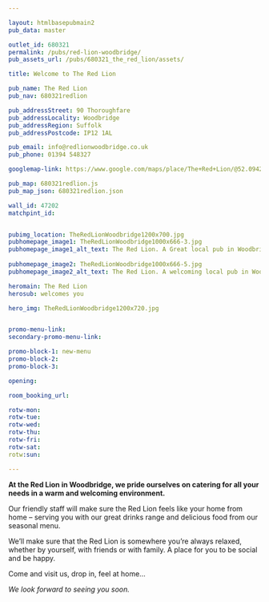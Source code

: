 ```yaml
---

layout: htmlbasepubmain2
pub_data: master

outlet_id: 680321
permalink: /pubs/red-lion-woodbridge/
pub_assets_url: /pubs/680321_the_red_lion/assets/

title: Welcome to The Red Lion

pub_name: The Red Lion
pub_nav: 680321redlion

pub_addressStreet: 90 Thoroughfare
pub_addressLocality: Woodbridge 
pub_addressRegion: Suffolk
pub_addressPostcode: IP12 1AL

pub_email: info@redlionwoodbridge.co.uk
pub_phone: 01394 548327

googlemap-link: https://www.google.com/maps/place/The+Red+Lion/@52.0942239,1.3178877,16z/data=!4m12!1m6!3m5!1s0x0:0xcc1db29e5b8fc6e0!2sThe+Red+Lion!8m2!3d52.094435!4d1.3210849!3m4!1s0x0:0xcc1db29e5b8fc6e0!8m2!3d52.094435!4d1.3210849

pub_map: 680321redlion.js
pub_map_json: 680321redlion.json

wall_id: 47202
matchpint_id:


pubimg_location: TheRedLionWoodbridge1200x700.jpg
pubhomepage_image1: TheRedLionWoodbridge1000x666-3.jpg
pubhomepage_image1_alt_text: The Red Lion. A Great local pub in Woodbridge with a fantastic beer garden.
 
pubhomepage_image2: TheRedLionWoodbridge1000x666-5.jpg
pubhomepage_image2_alt_text: The Red Lion. A welcoming local pub in Woodbridge

heromain: The Red Lion
herosub: welcomes you

hero_img: TheRedLionWoodbridge1200x720.jpg


promo-menu-link:
secondary-promo-menu-link:

promo-block-1: new-menu
promo-block-2: 
promo-block-3: 

opening: 

room_booking_url: 

rotw-mon: 
rotw-tue: 
rotw-wed: 
rotw-thu: 
rotw-fri: 
rotw-sat:
rotw:sun: 

---
```


**At the Red Lion in Woodbridge, we pride ourselves on catering for all your needs in a warm and welcoming environment.**

Our friendly staff will make sure the Red Lion feels like your home from home – serving you with our great drinks range and delicious food from our seasonal menu.

We’ll make sure that the Red Lion is somewhere you’re always relaxed, whether by yourself, with friends or with family. A place for you to be social and be happy.

Come and visit us, drop in, feel at home… 

*We look forward to seeing you soon.*



